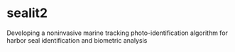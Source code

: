 # sealit2
Developing a noninvasive marine tracking photo-identification algorithm for harbor seal identification and biometric analysis 
